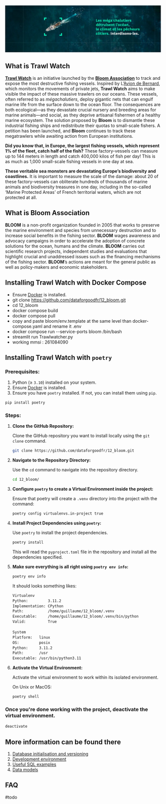 ![banner](images/banner.png)

## What is Trawl Watch

**[Trawl Watch](https://twitter.com/TrawlWatch)** is an initiative launched by the **[Bloom Association](https://www.bloomassociation.org/en/)** to track and expose the most destructive fishing vessels. Inspired by L’[Avion de Bernard](https://www.instagram.com/laviondebernard/), which monitors the movements of private jets, **Trawl Watch** aims to make visible the impact of these massive trawlers on our oceans. These vessels, often referred to as _mégachalutiers_, deploy gigantic nets that can engulf marine life from the surface down to the ocean floor. The consequences are both ecological—as they devastate crucial nursery and breeding areas for marine animals—and social, as they deprive artisanal fishermen of a healthy marine ecosystem. The solution proposed by **Bloom** is to dismantle these industrial fishing ships and redistribute their quotas to small-scale fishers. A petition has been launched, and **Bloom** continues to track these megatrawlers while awaiting action from European institutions.

**Did you know that, in Europe, the largest fishing vessels, which represent 1% of the fleet, catch half of the fish?** These factory-vessels can measure up to 144 meters in length and catch 400,000 kilos of fish per day! This is as much as 1,000 small-scale fishing vessels in one day at sea.

**These veritable sea monsters are devastating Europe’s biodiversity and coastlines.** It is important to measure the scale of the damage: about 20 of these factory-vessels can obliterate hundreds of thousands of marine animals and biodiversity treasures in one day, including in the so-called ‘Marine Protected Areas’ of French territorial waters, which are not protected at all.

## What is Bloom Association

**BLOOM** is a non-profit organization founded in 2005 that works to preserve the marine environment and species from unnecessary destruction and to increase social benefits in the fishing sector. **BLOOM** wages awareness and advocacy campaigns in order to accelerate the adoption of concrete solutions for the ocean, humans and the climate. **BLOOM** carries out scientific research projects, independent studies and evaluations that highlight crucial and unaddressed issues such as the financing mechanisms of the fishing sector. **BLOOM**’s actions are meant for the general public as well as policy-makers and economic stakeholders.

## Installing Trawl Watch with Docker Compose

* Ensure [Docker](https://docs.docker.com/get-docker/) is installed.
* git clone https://github.com/dataforgoodfr/12_bloom.git
* cd 12_bloom
* docker compose build
* docker compose pull
* copy and paste bloom/env.template at the same level than docker-compose.yaml and rename it .env
* docker compose run --service-ports bloom /bin/bash
* streamlit run Trawlwatcher.py
* working mmsi : 261084090



## Installing Trawl Watch with `poetry`

### Prerequisites:

1. Python (≥ `3.10`) installed on your system.
2. Ensure [Docker](https://docs.docker.com/get-docker/) is installed.
3. Ensure you have `poetry` installed. If not, you can install them using `pip`.

```bash
pip install poetry
```

### Steps:

1. **Clone the GitHub Repository:**

   Clone the GitHub repository you want to install locally using the `git clone` command.

   ```bash
   git clone https://github.com/dataforgoodfr/12_bloom.git
   ```

2. **Navigate to the Repository Directory:**

   Use the `cd` command to navigate into the repository directory.

   ```bash
   cd 12_bloom/
   ```

3. **Configure `poetry` to create a Virtual Environment inside the project:**

   Ensure that poetry will create a `.venv` directory into the project with the command:

   ```bash
   poetry config virtualenvs.in-project true
   ```

4. **Install Project Dependencies using `poetry`:**

   Use `poetry` to install the project dependencies.

   ```bash
   poetry install
   ```

   This will read the `pyproject.toml` file in the repository and install all the dependencies specified.

5. **Make sure everything is all right using `poetry env info`:**

   ```bash
   poetry env info
   ```

   It should looks something likes:

   ```bash
   Virtualenv
   Python:         3.11.2
   Implementation: CPython
   Path:           /home/guillaume/12_bloom/.venv
   Executable:     /home/guillaume/12_bloom/.venv/bin/python
   Valid:          True

   System
   Platform:   linux
   OS:         posix
   Python:     3.11.2
   Path:       /usr
   Executable: /usr/bin/python3.11
   ```

6. **Activate the Virtual Environment:**

   Activate the virtual environment to work within its isolated environment.

   On Unix or MacOS:

   ```bash
   poetry shell
   ```

### Once you're done working with the project, deactivate the virtual environment.

```bash
deactivate
```

## More information can be found there

1. [Database initialisation and versioning](./docs/notes/database.initialisation.md)
2. [Development environment](./docs/notes/development.environment.md)
4. [Useful SQL examples](./docs/notes/sql.examples.md)
4. [Data models](#todo)

## FAQ

#todo
